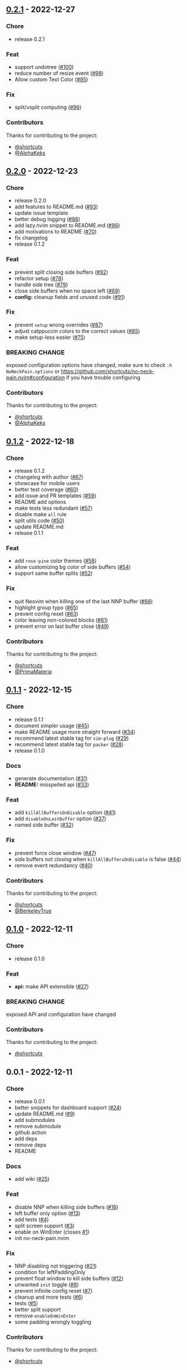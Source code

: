 
<a name="0.2.1"></a>
## [0.2.1] - 2022-12-27
### Chore
- release 0.2.1

### Feat
- support undotree ([#100](https://github.com/shortcuts/no-neck-pain.nvim/issues/100))
- reduce number of resize event ([#98](https://github.com/shortcuts/no-neck-pain.nvim/issues/98))
- Allow custom Text Color ([#95](https://github.com/shortcuts/no-neck-pain.nvim/issues/95))

### Fix
- split/vsplit computing ([#96](https://github.com/shortcuts/no-neck-pain.nvim/issues/96))

### Contributors

Thanks for contributing to the project:
- [@shortcuts](https://github.com/shortcuts)
- [@AlphaKeks](https://github.com/AlphaKeks)

<a name="0.2.0"></a>
## [0.2.0] - 2022-12-23
### Chore
- release 0.2.0
- add features to README.md ([#93](https://github.com/shortcuts/no-neck-pain.nvim/issues/93))
- update issue template
- better debug logging ([#88](https://github.com/shortcuts/no-neck-pain.nvim/issues/88))
- add lazy.nvim snippet to README.md ([#86](https://github.com/shortcuts/no-neck-pain.nvim/issues/86))
- add motivations to README ([#70](https://github.com/shortcuts/no-neck-pain.nvim/issues/70))
- fix changelog
- release 0.1.2

### Feat
- prevent split closing side buffers ([#92](https://github.com/shortcuts/no-neck-pain.nvim/issues/92))
- refactor setup ([#78](https://github.com/shortcuts/no-neck-pain.nvim/issues/78))
- handle side tree ([#79](https://github.com/shortcuts/no-neck-pain.nvim/issues/79))
- close side buffers when no space left ([#69](https://github.com/shortcuts/no-neck-pain.nvim/issues/69))
- **config:** cleanup fields and unused code ([#91](https://github.com/shortcuts/no-neck-pain.nvim/issues/91))

### Fix
- prevent `setup` wrong overrides ([#87](https://github.com/shortcuts/no-neck-pain.nvim/issues/87))
- adjust catppuccin colors to the correct values ([#85](https://github.com/shortcuts/no-neck-pain.nvim/issues/85))
- make setup-less easier ([#75](https://github.com/shortcuts/no-neck-pain.nvim/issues/75))

### BREAKING CHANGE

exposed configuration options have changed, make sure to check `:h NoNeckPain.options` or https://github.com/shortcuts/no-neck-pain.nvim#configuration if you have trouble configuring

### Contributors

Thanks for contributing to the project:
- [@shortcuts](https://github.com/shortcuts)
- [@AlphaKeks](https://github.com/AlphaKeks)

<a name="0.1.2"></a>
## [0.1.2] - 2022-12-18
### Chore
- release 0.1.2
- changelog with author ([#67](https://github.com/shortcuts/no-neck-pain.nvim/issues/67))
- showcase for mobile users
- better test coverage ([#60](https://github.com/shortcuts/no-neck-pain.nvim/issues/60))
- add issue and PR templates ([#59](https://github.com/shortcuts/no-neck-pain.nvim/issues/59))
- README add options
- make tests less redundant ([#57](https://github.com/shortcuts/no-neck-pain.nvim/issues/57))
- disable make `all` rule
- split utils code ([#50](https://github.com/shortcuts/no-neck-pain.nvim/issues/50))
- update README.md
- release 0.1.1

### Feat
- add `rose-pine` color themes ([#58](https://github.com/shortcuts/no-neck-pain.nvim/issues/58))
- allow customizing bg color of side buffers ([#54](https://github.com/shortcuts/no-neck-pain.nvim/issues/54))
- support same buffer splits ([#52](https://github.com/shortcuts/no-neck-pain.nvim/issues/52))

### Fix
- quit Neovim when killing one of the last NNP buffer ([#66](https://github.com/shortcuts/no-neck-pain.nvim/issues/66))
- highlight group typo ([#65](https://github.com/shortcuts/no-neck-pain.nvim/issues/65))
- prevent config reset ([#63](https://github.com/shortcuts/no-neck-pain.nvim/issues/63))
- color leaving non-colored blocks ([#61](https://github.com/shortcuts/no-neck-pain.nvim/issues/61))
- prevent error on last buffer close ([#49](https://github.com/shortcuts/no-neck-pain.nvim/issues/49))

### Contributors

Thanks for contributing to the project:
- [@shortcuts](https://github.com/shortcuts)
- [@PrimaMateria](https://github.com/PrimaMateria)

<a name="0.1.1"></a>
## [0.1.1] - 2022-12-15
### Chore
- release 0.1.1
- document simpler usage ([#45](https://github.com/shortcuts/no-neck-pain.nvim/issues/45))
- make README usage more straight forward ([#34](https://github.com/shortcuts/no-neck-pain.nvim/issues/34))
- recommend latest stable tag for `vim-plug` ([#29](https://github.com/shortcuts/no-neck-pain.nvim/issues/29))
- recommend latest stable tag for `packer` ([#28](https://github.com/shortcuts/no-neck-pain.nvim/issues/28))
- release 0.1.0

### Docs
- generate documentation ([#31](https://github.com/shortcuts/no-neck-pain.nvim/issues/31))
- **README:** misspelled api ([#33](https://github.com/shortcuts/no-neck-pain.nvim/issues/33))

### Feat
- add `killAllBuffersOnDisable` option ([#41](https://github.com/shortcuts/no-neck-pain.nvim/issues/41))
- add `disableOnLastBuffer` option ([#37](https://github.com/shortcuts/no-neck-pain.nvim/issues/37))
- named side buffer ([#32](https://github.com/shortcuts/no-neck-pain.nvim/issues/32))

### Fix
- prevent force close window ([#47](https://github.com/shortcuts/no-neck-pain.nvim/issues/47))
- side buffers not closing when `killAllBuffersOnDisable` is false ([#44](https://github.com/shortcuts/no-neck-pain.nvim/issues/44))
- remove event redundancy ([#40](https://github.com/shortcuts/no-neck-pain.nvim/issues/40))

### Contributors

Thanks for contributing to the project:
- [@shortcuts](https://github.com/shortcuts)
- [@BerkeleyTrue](https://github.com/BerkeleyTrue)

<a name="0.1.0"></a>
## [0.1.0] - 2022-12-11
### Chore
- release 0.1.0

### Feat
- **api:** make API extensible ([#27](https://github.com/shortcuts/no-neck-pain.nvim/issues/27))

### BREAKING CHANGE

exposed API and configuration have changed

### Contributors

Thanks for contributing to the project:
- [@shortcuts](https://github.com/shortcuts)

<a name="0.0.1"></a>
## 0.0.1 - 2022-12-11
### Chore
- release 0.0.1
- better snippets for dashboard support ([#24](https://github.com/shortcuts/no-neck-pain.nvim/issues/24))
- update README.md ([#9](https://github.com/shortcuts/no-neck-pain.nvim/issues/9))
- add submodules
- remove submodule
- github action
- add deps
- remove deps
- README

### Docs
- add wiki ([#25](https://github.com/shortcuts/no-neck-pain.nvim/issues/25))

### Feat
- disable NNP when killing side buffers ([#16](https://github.com/shortcuts/no-neck-pain.nvim/issues/16))
- left buffer only option ([#13](https://github.com/shortcuts/no-neck-pain.nvim/issues/13))
- add tests ([#4](https://github.com/shortcuts/no-neck-pain.nvim/issues/4))
- split screen support ([#3](https://github.com/shortcuts/no-neck-pain.nvim/issues/3))
- enable on WinEnter (closes [#1](https://github.com/shortcuts/no-neck-pain.nvim/issues/1))
- init no-neck-pain.nvim

### Fix
- NNP disabling not triggering ([#21](https://github.com/shortcuts/no-neck-pain.nvim/issues/21))
- condition for leftPaddingOnly
- prevent float window to kill side buffers ([#12](https://github.com/shortcuts/no-neck-pain.nvim/issues/12))
- unwanted `init` toggle ([#8](https://github.com/shortcuts/no-neck-pain.nvim/issues/8))
- prevent infinite config reset ([#7](https://github.com/shortcuts/no-neck-pain.nvim/issues/7))
- cleanup and more tests ([#6](https://github.com/shortcuts/no-neck-pain.nvim/issues/6))
- tests ([#5](https://github.com/shortcuts/no-neck-pain.nvim/issues/5))
- better split support
- remove `enableOnWinEnter`
- some padding wrongly toggling

### Contributors

Thanks for contributing to the project:
- [@shortcuts](https://github.com/shortcuts)

[Unreleased]: https://github.com/shortcuts/no-neck-pain.nvim/compare/0.2.1...HEAD
[0.2.1]: https://github.com/shortcuts/no-neck-pain.nvim/compare/0.2.0...0.2.1
[0.2.0]: https://github.com/shortcuts/no-neck-pain.nvim/compare/0.1.2...0.2.0
[0.1.2]: https://github.com/shortcuts/no-neck-pain.nvim/compare/0.1.1...0.1.2
[0.1.1]: https://github.com/shortcuts/no-neck-pain.nvim/compare/0.1.0...0.1.1
[0.1.0]: https://github.com/shortcuts/no-neck-pain.nvim/compare/0.0.1...0.1.0
